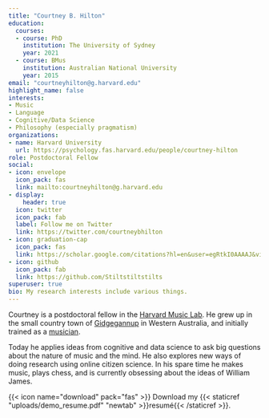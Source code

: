 ```yaml
---
title: "Courtney B. Hilton"
education:
  courses:
  - course: PhD
    institution: The University of Sydney
    year: 2021
  - course: BMus
    institution: Australian National University
    year: 2015
email: "courtneyhilton@g.harvard.edu"
highlight_name: false
interests:
- Music
- Language
- Cognitive/Data Science
- Philosophy (especially pragmatism)
organizations:
- name: Harvard University
  url: https://psychology.fas.harvard.edu/people/courtney-hilton
role: Postdoctoral Fellow
social:
- icon: envelope
  icon_pack: fas
  link: mailto:courtneyhilton@g.harvard.edu
- display:
    header: true
  icon: twitter
  icon_pack: fab
  label: Follow me on Twitter
  link: https://twitter.com/courtneybhilton
- icon: graduation-cap
  icon_pack: fas
  link: https://scholar.google.com/citations?hl=en&user=egRtkI0AAAAJ&view_op=list_works&sortby=pubdate
- icon: github
  icon_pack: fab
  link: https://github.com/Stiltstiltstilts
superuser: true
bio: My research interests include various things.
---
```


Courtney is a postdoctoral fellow in the [Harvard Music Lab](https://www.themusiclab.org/). He grew up in the small country town of [Gidgegannup](https://goo.gl/maps/Jg5GUTxj3RePSgJV8) in Western Australia, and initially trained as a [musician](https://www.youtube.com/channel/UCHGjIWIXCNN54zdhzuufIcw). 

Today he applies ideas from cognitive and data science to ask big questions about the nature of music and the mind. He also explores new ways of doing research using online citizen science. In his spare time he makes music, plays chess, and is currently obsessing about the ideas of William James. 

{{< icon name="download" pack="fas" >}} Download my {{< staticref "uploads/demo_resume.pdf" "newtab" >}}resumé{{< /staticref >}}.
